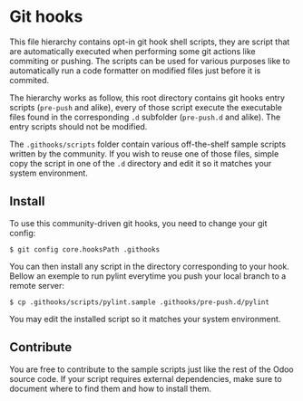 # Git hooks

This file hierarchy contains opt-in git hook shell scripts, they are script that
are automatically executed when performing some git actions like commiting or
pushing. The scripts can be used for various purposes like to automatically run
a code formatter on modified files just before it is commited.

The hierarchy works as follow, this root directory contains git hooks entry
scripts (`pre-push` and alike), every of those script execute the executable
files found in the corresponding `.d` subfolder (`pre-push.d` and alike). The
entry scripts should not be modified.

The `.githooks/scripts` folder contain various off-the-shelf sample scripts
written by the community. If you wish to reuse one of those files, simple copy
the script in one of the `.d` directory and edit it so it matches your system
environment.

## Install

To use this community-driven git hooks, you need to change your git config:

	$ git config core.hooksPath .githooks

You can then install any script in the directory corresponding to your hook.
Bellow an exemple to run pylint everytime you push your local branch to a remote
server:

	$ cp .githooks/scripts/pylint.sample .githooks/pre-push.d/pylint

You may edit the installed script so it matches your system environment.

## Contribute

You are free to contribute to the sample scripts just like the rest of the Odoo
source code. If your script requires external dependencies, make sure to
document where to find them and how to install them.
